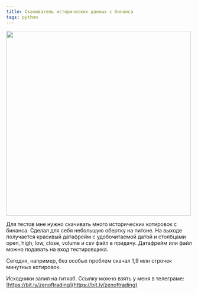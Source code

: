 ```yaml
---
title: Скачиватель исторических данных с бинанса
tags: python
---
```


<img src="../assets/images/2021/07/herring202108.jpeg" width="500"/><br/>

Для тестов мне нужно скачивать много исторических котировок с бинанса. Сделал для себя небольшую обертку на питоне. На выходе получается красивый датафрейм с удобочитаемой датой и столбцами open, high, low, close, volume и csv файл в придачу. Датафрейм или файл можно подавать на вход тестировщика.

Сегодня, например, без особых проблем скачал 1,9 млн строчек минутных котировок.

Исходники залил на гитхаб. Ссылку можно взять у меня в телеграме: [https://bit.ly/zenoftrading](https://bit.ly/zenoftrading)